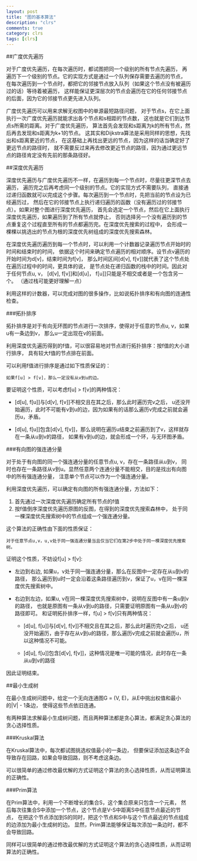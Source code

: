 ```yaml
---
layout: post
title: "图的基本算法"
description: "clrs"
comments: true
category: clrs
tags: [clrs]
---
```


##广度优先遍历

对于广度优先遍历，在每次遍历时，都试图把同一个级别的所有节点先遍历，
再遍历下一个级别的节点。它的实现方式是通过一个队列保存需要去遍历的节点，
在每次遍历到一个节点时，都把它的邻接节点放入队列（如果这个节点没有被遍历过的话）等待着被遍历，
这样能保证更深层次的节点会遍历在它的任何邻接节点的后面，因为它的邻接节点更先进入队列。

广度优先遍历可以用来求解无权图中的单源最短路径问题，
对于节点s，在它上面执行一次广度优先遍历就能求出各个节点和s相距的节点数，
这也就是它们到达节点s所需的距离。对于广度优先遍历，
算法首先会发现和s距离为k的所有节点，然后再去发现和s距离为k+1的节点。
这其实和Dijkstra算法是采用同样的思想，先找出和s距离更近的节点，
在这基础上再找出更远的节点，因为这样的话当确定好了更远节点的路径时，
就不需要反过来再去修改更近节点的路径，因为通过更远节点的路径肯定没有先前的那条路径好。

##深度优先遍历

深度优先遍历与广度优先遍历不一样，在遍历到每一个节点时，尽量往更深节点去遍历，
遍历完之后再考虑同一个级别的节点。它的实现方式不需要队列，
直接通过递归函数就可以完成这个步骤。每次遍历到一个节点时，先把当前的节点设为已经遍历过，
然后在它的邻接节点上执行递归遍历的函数（没有遍历过的邻接节点）。如果对整个图进行深度优先遍历，
首先会选定一个节点，然后在它上面执行深度优先遍历，如果遍历到了所有节点就停止，
否则选择另一个没有遍历到的节点重复这个过程直至所有的节点都遍历完。在深度优先搜索的过程中，
会形成一棵棵以挑选出的节点为根的深度优先树组成的深度优先搜索森林。

在深度优先遍历遍历到每一个节点时，可以利用一个计数器记录遍历节点开始时的时间和结束时的时间，
依据这个时间来确定节点遍历的相对顺序。设节点v遍历的开始时间为d[v]，结束时间为f[v]，
那么时间区间[d[v], f[v]]就代表了这个节点处在遍历过程中的时间，更具体的说，
是节点处在递归函数的栈中的时间。因此对于任何节点u, v，
[d[v], f[v]]和[d[u]， f[u]]只能是不相交或者是一个包含另一个。
（通过栈可能更好理解一点）

利用这样的计数器，可以完成对图的很多操作，比如说拓扑排序和有向图的连通性检查。

<!--more-->

###拓扑排序

拓扑排序是对于有向无环图的节点进行一次排序，使得对于任意的节点u, v，如果u有一条边到v，
那么u一定出现在v的前面。

利用深度优先遍历得到的f值，可以很容易地对节点进行拓扑排序：按f值的大小进行排序，
具有较大f值的节点排在前面。

可以利用f值进行排序是通过如下性质保证的：

    如果f[u] > f[v]，那么一定没有从v到u的边。

要证明这个性质，可以考虑f[u] > f[v]的两种情况：

* [d[u], f[u]]与[d[v], f[v]]不相交且在其之后，那么此时遍历完v之后，
u还没开始遍历，此时不可能有v到u的边，因为如果有的话那么遍历v完成之前就会遍历u，矛盾。

* [d[u], f[u]]包含[d[v], f[v]]，那么说明在遍历u结束之前遍历到了v，这样就存在一条从u到v的路径，
如果有v到u的边，就会形成一个环，与无环图矛盾。

###有向图的强连通分量

对于处于有向图的同一个强连通分量的任意节点u, v，存在一条路径从u到v，
同时也存在一条路径从v到u。显然任意两个连通分量不能相交，目的是找出有向图中的所有强连通分量，
注意单个节点可以作为一个强连通分量。

利用深度优先遍历，可以确定有向图的所有强连通分量，方法如下：

1. 首先通过一次深度优先遍历确定所有节点的f值
2. 按f值倒序深度优先遍历原图的反图，在得到的深度优先搜索森林中，
处于同一棵深度优先搜索树中的节点组成一个强连通分量。

这个算法的正确性由下面的性质保证：

    对于任意节点u,v，u,v处于同一强连通分量当且仅当它们在第2步中处于同一棵深度优先搜索树。

证明这个性质，不妨设f[u] > f[v]:

* 左边到右边, 如果u，v处于同一强连通分量，那么在反图中一定存在从u到v的路径，
那么遍历到u时一定会沿着这条路径遍历到v，保证了u，v在同一棵深度优先搜索树中。
* 右边到左边，如果u, v在同一棵深度优先搜索树中，说明在反图中有一条u到v的路径，
也就是原图有一条从v到u的路径，只需要证明原图有一条从u到v的路径即可。
和证明拓扑排序一样，f[u] > f[v]只有两种情况：

    * [d[u], f[u]]与[d[v], f[v]]不相交且在其之后，那么此时遍历完v之后，
    u还没开始遍历，由于存在从v到u的路径，那么遍历v完成之前就会遍历u，所以这种情况不可能。

    * [d[u], f[u]]包含[d[v], f[v]]，这种情况是唯一可能的情况，此时存在一条从u到v的路径

因此证明结束。

##最小生成树

在最小生成树问题中，给定一个无向连通图G = (V, E)，从E中挑出权值和最小的|V| - 1条边，
使得这些节点依旧连通。

有两种算法求解最小生成树问题，而且两种算法都是贪心算法，都满足贪心算法的贪心选择性质。

###Kruskal算法

在Kruskal算法中，每次都试图挑选权值最小的一条边，
但要保证添加这条边不会导致存在回路，如果会导致回路，则不考虑这条边。

可以很简单的通过修改最优解的方式证明这个算法的贪心选择性质，从而证明算法的正确性。

###Prim算法

在Prim算法中，利用一个不断增长的集合S，这个集合原来只包含一个元素，
然后每次往集合S中添加一个节点，这个节点是V-S中距离S中任意节点最近的节点，
在把这个节点添加到S的同时，把这个节点和S中与这个节点最近的节点组成的边添加为最小生成树的边。
显然，Prim算法能够保证每次添加一条边时，都不会导致回路。

同样可以很简单的通过修改最优解的方式证明这个算法的贪心选择性质，从而证明算法的正确性。

